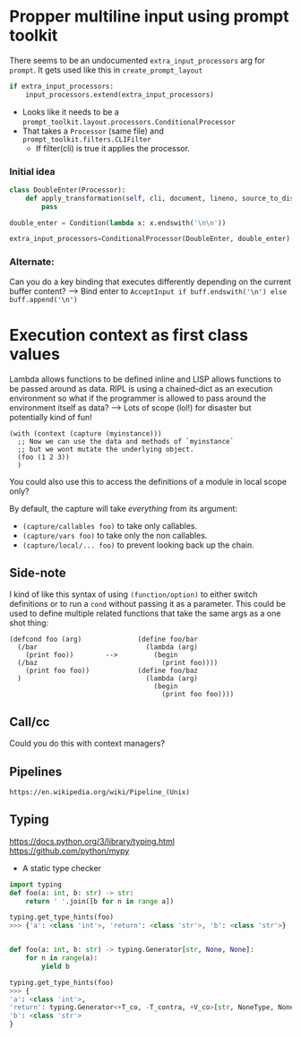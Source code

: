 # Propper multiline input using prompt toolkit
There seems to be an undocumented `extra_input_processors` arg for `prompt`.
It gets used like this in `create_prompt_layout`
```Python
if extra_input_processors:
    input_processors.extend(extra_input_processors)
```
- Looks like it needs to be a `prompt_toolkit.layout.processors.ConditionalProcessor`
- That takes a `Processor` (same file) and `prompt_toolkit.filters.CLIFilter`
  - If filter(cli) is true it applies the processor.

### Initial idea
```Python
class DoubleEnter(Processor):
    def apply_transformation(self, cli, document, lineno, source_to_display, tokens):
        pass

double_enter = Condition(lambda x: x.endswith('\n\n'))

extra_input_processors=ConditionalProcessor(DoubleEnter, double_enter)
```

### Alternate:
Can you do a key binding that executes differently depending on the current buffer
content?
--> Bind enter to `AcceptInput if buff.endswith('\n') else buff.append('\n')`

# Execution context as first class values
Lambda allows functions to be defined inline and LISP allows functions to be passed
around as data. RIPL is using a chained-dict as an execution environment so what if
the programmer is allowed to pass around the environment itself as data?
--> Lots of scope (lol!) for disaster but potentially kind of fun!

```Lisp
(with (context (capture (myinstance)))
  ;; Now we can use the data and methods of `myinstance`
  ;; but we wont mutate the underlying object.
  (foo (1 2 3))
  )
```

You could also use this to access the definitions of a module in local scope only?

By default, the capture will take _everything_ from its argument:
- `(capture/callables foo)` to take only callables.
- `(capture/vars foo)` to take only the non callables.
- `(capture/local/... foo)` to prevent looking back up the chain.

## Side-note
I kind of like this syntax of using `(function/option)` to either switch definitions
or to run a `cond` without passing it as a parameter.
  This could be used to define multiple related functions that take the same args
  as a one shot thing:
```Lisp
(defcond foo (arg)              (define foo/bar
  (/bar                           (lambda (arg)
    (print foo))        -->         (begin
  (/baz                               (print foo))))
    (print foo foo))            (define foo/baz
  )                               (lambda (arg)
                                    (begin
                                      (print foo foo))))
```


## Call/cc
Could you do this with context managers?


## Pipelines
`https://en.wikipedia.org/wiki/Pipeline_(Unix)`


## Typing
https://docs.python.org/3/library/typing.html
https://github.com/python/mypy
  - A static type checker

```Python
import typing
def foo(a: int, b: str) -> str:
    return ' '.join([b for n in range a])

typing.get_type_hints(foo)
>>> {'a': <class 'int'>, 'return': <class 'str'>, 'b': <class 'str'>}


def foo(a: int, b: str) -> typing.Generator[str, None, None]:
    for n in range(a):
        yield b

typing.get_type_hints(foo)
>>> {
'a': <class 'int'>,
'return': typing.Generator<+T_co, -T_contra, +V_co>[str, NoneType, NoneType],
'b': <class 'str'>
}
```
